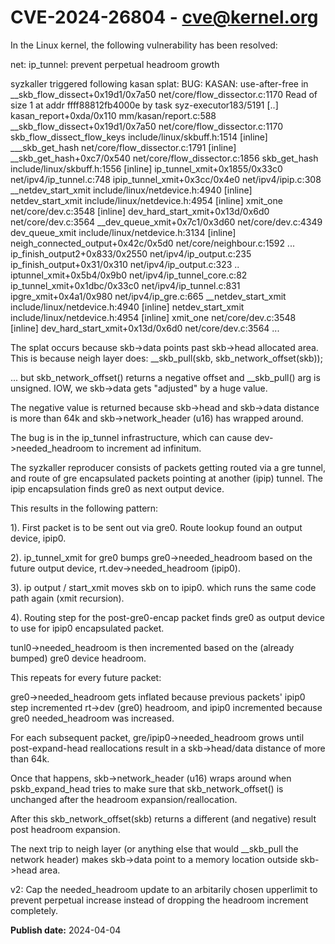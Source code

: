 # CVE-2024-26804 - cve@kernel.org

In the Linux kernel, the following vulnerability has been resolved:

net: ip_tunnel: prevent perpetual headroom growth

syzkaller triggered following kasan splat:
BUG: KASAN: use-after-free in __skb_flow_dissect+0x19d1/0x7a50 net/core/flow_dissector.c:1170
Read of size 1 at addr ffff88812fb4000e by task syz-executor183/5191
[..]
 kasan_report+0xda/0x110 mm/kasan/report.c:588
 __skb_flow_dissect+0x19d1/0x7a50 net/core/flow_dissector.c:1170
 skb_flow_dissect_flow_keys include/linux/skbuff.h:1514 [inline]
 ___skb_get_hash net/core/flow_dissector.c:1791 [inline]
 __skb_get_hash+0xc7/0x540 net/core/flow_dissector.c:1856
 skb_get_hash include/linux/skbuff.h:1556 [inline]
 ip_tunnel_xmit+0x1855/0x33c0 net/ipv4/ip_tunnel.c:748
 ipip_tunnel_xmit+0x3cc/0x4e0 net/ipv4/ipip.c:308
 __netdev_start_xmit include/linux/netdevice.h:4940 [inline]
 netdev_start_xmit include/linux/netdevice.h:4954 [inline]
 xmit_one net/core/dev.c:3548 [inline]
 dev_hard_start_xmit+0x13d/0x6d0 net/core/dev.c:3564
 __dev_queue_xmit+0x7c1/0x3d60 net/core/dev.c:4349
 dev_queue_xmit include/linux/netdevice.h:3134 [inline]
 neigh_connected_output+0x42c/0x5d0 net/core/neighbour.c:1592
 ...
 ip_finish_output2+0x833/0x2550 net/ipv4/ip_output.c:235
 ip_finish_output+0x31/0x310 net/ipv4/ip_output.c:323
 ..
 iptunnel_xmit+0x5b4/0x9b0 net/ipv4/ip_tunnel_core.c:82
 ip_tunnel_xmit+0x1dbc/0x33c0 net/ipv4/ip_tunnel.c:831
 ipgre_xmit+0x4a1/0x980 net/ipv4/ip_gre.c:665
 __netdev_start_xmit include/linux/netdevice.h:4940 [inline]
 netdev_start_xmit include/linux/netdevice.h:4954 [inline]
 xmit_one net/core/dev.c:3548 [inline]
 dev_hard_start_xmit+0x13d/0x6d0 net/core/dev.c:3564
 ...

The splat occurs because skb->data points past skb->head allocated area.
This is because neigh layer does:
  __skb_pull(skb, skb_network_offset(skb));

... but skb_network_offset() returns a negative offset and __skb_pull()
arg is unsigned.  IOW, we skb->data gets "adjusted" by a huge value.

The negative value is returned because skb->head and skb->data distance is
more than 64k and skb->network_header (u16) has wrapped around.

The bug is in the ip_tunnel infrastructure, which can cause
dev->needed_headroom to increment ad infinitum.

The syzkaller reproducer consists of packets getting routed via a gre
tunnel, and route of gre encapsulated packets pointing at another (ipip)
tunnel.  The ipip encapsulation finds gre0 as next output device.

This results in the following pattern:

1). First packet is to be sent out via gre0.
Route lookup found an output device, ipip0.

2).
ip_tunnel_xmit for gre0 bumps gre0->needed_headroom based on the future
output device, rt.dev->needed_headroom (ipip0).

3).
ip output / start_xmit moves skb on to ipip0. which runs the same
code path again (xmit recursion).

4).
Routing step for the post-gre0-encap packet finds gre0 as output device
to use for ipip0 encapsulated packet.

tunl0->needed_headroom is then incremented based on the (already bumped)
gre0 device headroom.

This repeats for every future packet:

gre0->needed_headroom gets inflated because previous packets' ipip0 step
incremented rt->dev (gre0) headroom, and ipip0 incremented because gre0
needed_headroom was increased.

For each subsequent packet, gre/ipip0->needed_headroom grows until
post-expand-head reallocations result in a skb->head/data distance of
more than 64k.

Once that happens, skb->network_header (u16) wraps around when
pskb_expand_head tries to make sure that skb_network_offset() is unchanged
after the headroom expansion/reallocation.

After this skb_network_offset(skb) returns a different (and negative)
result post headroom expansion.

The next trip to neigh layer (or anything else that would __skb_pull the
network header) makes skb->data point to a memory location outside
skb->head area.

v2: Cap the needed_headroom update to an arbitarily chosen upperlimit to
prevent perpetual increase instead of dropping the headroom increment
completely.

**Publish date:** 2024-04-04
